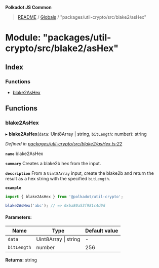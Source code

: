 **Polkadot JS Common**

> [README](../README.md) / [Globals](../globals.md) / "packages/util-crypto/src/blake2/asHex"

# Module: "packages/util-crypto/src/blake2/asHex"

## Index

### Functions

* [blake2AsHex](_packages_util_crypto_src_blake2_ashex_.md#blake2ashex)

## Functions

### blake2AsHex

▸ **blake2AsHex**(`data`: Uint8Array \| string, `bitLength`: number): string

*Defined in [packages/util-crypto/src/blake2/asHex.ts:22](https://github.com/polkadot-js/common/blob/13ae8665/packages/util-crypto/src/blake2/asHex.ts#L22)*

**`name`** blake2AsHex

**`summary`** Creates a blake2b hex from the input.

**`description`** 
From a `Uint8Array` input, create the blake2b and return the result as a hex string with the specified `bitLength`.

**`example`** 
<BR>

```javascript
import { blake2AsHex } from '@polkadot/util-crypto';

blake2AsHex('abc'); // => 0xba80a53f981c4d0d
```

#### Parameters:

Name | Type | Default value |
------ | ------ | ------ |
`data` | Uint8Array \| string | - |
`bitLength` | number | 256 |

**Returns:** string
